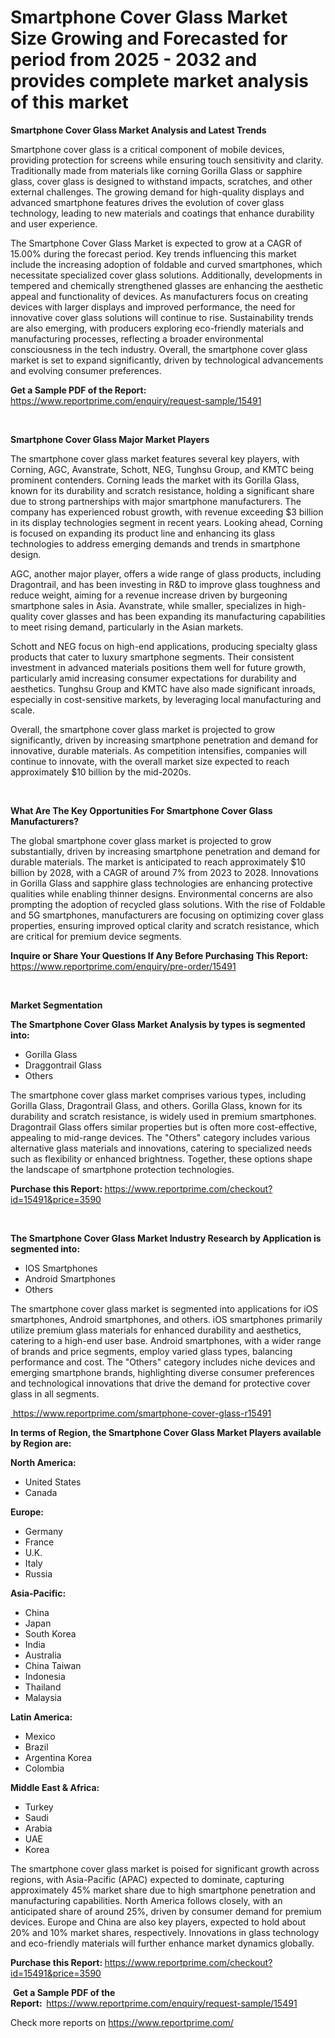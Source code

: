 <p><h1>Smartphone Cover Glass Market Size Growing and Forecasted for period from 2025 - 2032 and provides complete market analysis of this market</h1></p><p><strong>Smartphone Cover Glass Market Analysis and Latest Trends</strong></p>
<p><p>Smartphone cover glass is a critical component of mobile devices, providing protection for screens while ensuring touch sensitivity and clarity. Traditionally made from materials like corning Gorilla Glass or sapphire glass, cover glass is designed to withstand impacts, scratches, and other external challenges. The growing demand for high-quality displays and advanced smartphone features drives the evolution of cover glass technology, leading to new materials and coatings that enhance durability and user experience.</p><p>The Smartphone Cover Glass Market is expected to grow at a CAGR of 15.00% during the forecast period. Key trends influencing this market include the increasing adoption of foldable and curved smartphones, which necessitate specialized cover glass solutions. Additionally, developments in tempered and chemically strengthened glasses are enhancing the aesthetic appeal and functionality of devices. As manufacturers focus on creating devices with larger displays and improved performance, the need for innovative cover glass solutions will continue to rise. Sustainability trends are also emerging, with producers exploring eco-friendly materials and manufacturing processes, reflecting a broader environmental consciousness in the tech industry. Overall, the smartphone cover glass market is set to expand significantly, driven by technological advancements and evolving consumer preferences.</p></p>
<p><strong>Get a Sample PDF of the Report:&nbsp;</strong> <a href="https://www.reportprime.com/enquiry/request-sample/15491?utm_campaign=3528&utm_medium=2&utm_source=Github&utm_content=ia&utm_term=20032025&utm_id=smartphone-cover-glass">https://www.reportprime.com/enquiry/request-sample/15491</a></p>
<p>&nbsp;</p>
<p><strong>Smartphone Cover Glass Major Market Players</strong></p>
<p><p>The smartphone cover glass market features several key players, with Corning, AGC, Avanstrate, Schott, NEG, Tunghsu Group, and KMTC being prominent contenders. Corning leads the market with its Gorilla Glass, known for its durability and scratch resistance, holding a significant share due to strong partnerships with major smartphone manufacturers. The company has experienced robust growth, with revenue exceeding $3 billion in its display technologies segment in recent years. Looking ahead, Corning is focused on expanding its product line and enhancing its glass technologies to address emerging demands and trends in smartphone design.</p><p>AGC, another major player, offers a wide range of glass products, including Dragontrail, and has been investing in R&D to improve glass toughness and reduce weight, aiming for a revenue increase driven by burgeoning smartphone sales in Asia. Avanstrate, while smaller, specializes in high-quality cover glasses and has been expanding its manufacturing capabilities to meet rising demand, particularly in the Asian markets.</p><p>Schott and NEG focus on high-end applications, producing specialty glass products that cater to luxury smartphone segments. Their consistent investment in advanced materials positions them well for future growth, particularly amid increasing consumer expectations for durability and aesthetics. Tunghsu Group and KMTC have also made significant inroads, especially in cost-sensitive markets, by leveraging local manufacturing and scale.</p><p>Overall, the smartphone cover glass market is projected to grow significantly, driven by increasing smartphone penetration and demand for innovative, durable materials. As competition intensifies, companies will continue to innovate, with the overall market size expected to reach approximately $10 billion by the mid-2020s.</p></p>
<p>&nbsp;</p>
<p><strong>What Are The Key Opportunities For Smartphone Cover Glass Manufacturers?</strong></p>
<p><p>The global smartphone cover glass market is projected to grow substantially, driven by increasing smartphone penetration and demand for durable materials. The market is anticipated to reach approximately $10 billion by 2028, with a CAGR of around 7% from 2023 to 2028. Innovations in Gorilla Glass and sapphire glass technologies are enhancing protective qualities while enabling thinner designs. Environmental concerns are also prompting the adoption of recycled glass solutions. With the rise of Foldable and 5G smartphones, manufacturers are focusing on optimizing cover glass properties, ensuring improved optical clarity and scratch resistance, which are critical for premium device segments.</p></p>
<p><strong>Inquire or Share Your Questions If Any Before Purchasing This Report:</strong> <a href="https://www.reportprime.com/enquiry/pre-order/15491?utm_campaign=3528&utm_medium=2&utm_source=Github&utm_content=ia&utm_term=20032025&utm_id=smartphone-cover-glass">https://www.reportprime.com/enquiry/pre-order/15491</a></p>
<p>&nbsp;</p>
<p><strong>Market Segmentation</strong></p>
<p><strong>The Smartphone Cover Glass Market Analysis by types is segmented into:</strong></p>
<p><ul><li>Gorilla Glass</li><li>Draggontrail Glass</li><li>Others</li></ul></p>
<p><p>The smartphone cover glass market comprises various types, including Gorilla Glass, Dragontrail Glass, and others. Gorilla Glass, known for its durability and scratch resistance, is widely used in premium smartphones. Dragontrail Glass offers similar properties but is often more cost-effective, appealing to mid-range devices. The "Others" category includes various alternative glass materials and innovations, catering to specialized needs such as flexibility or enhanced brightness. Together, these options shape the landscape of smartphone protection technologies.</p></p>
<p><strong>Purchase this Report:&nbsp;</strong><a href="https://www.reportprime.com/checkout?id=15491&price=3590&utm_campaign=3528&utm_medium=2&utm_source=Github&utm_content=ia&utm_term=20032025&utm_id=smartphone-cover-glass">https://www.reportprime.com/checkout?id=15491&price=3590</a></p>
<p>&nbsp;</p>
<p><strong>The Smartphone Cover Glass Market Industry Research by Application is segmented into:</strong></p>
<p><ul><li>IOS Smartphones</li><li>Android Smartphones</li><li>Others</li></ul></p>
<p><p>The smartphone cover glass market is segmented into applications for iOS smartphones, Android smartphones, and others. iOS smartphones primarily utilize premium glass materials for enhanced durability and aesthetics, catering to a high-end user base. Android smartphones, with a wider range of brands and price segments, employ varied glass types, balancing performance and cost. The "Others" category includes niche devices and emerging smartphone brands, highlighting diverse consumer preferences and technological innovations that drive the demand for protective cover glass in all segments.</p></p>
<p><a href="https://www.reportprime.com/smartphone-cover-glass-r15491?utm_campaign=3528&utm_medium=2&utm_source=Github&utm_content=ia&utm_term=20032025&utm_id=smartphone-cover-glass">&nbsp;https://www.reportprime.com/smartphone-cover-glass-r15491</a></p>
<p><strong>In terms of Region, the Smartphone Cover Glass Market Players available by Region are:</strong></p>
<p>
    <p> <strong> North America: </strong>
        <ul>
            <li>United States</li>
            <li>Canada</li>
        </ul>
        </p> 
    <p> <strong> Europe: </strong>
        <ul>
            <li>Germany</li>
            <li>France</li>
            <li>U.K.</li>
            <li>Italy</li>
            <li>Russia</li>
        </ul>
        </p> 
    <p> <strong> Asia-Pacific: </strong>
        <ul>
            <li>China</li>
            <li>Japan</li>
            <li>South Korea</li>
            <li>India</li>
            <li>Australia</li>
            <li>China Taiwan</li>
            <li>Indonesia</li>
            <li>Thailand</li>
            <li>Malaysia</li>
        </ul>
        </p> 
    <p> <strong> Latin America: </strong>
        <ul>
            <li>Mexico</li>
            <li>Brazil</li>
            <li>Argentina Korea</li>
            <li>Colombia</li>
        </ul>
        </p> 
    <p> <strong> Middle East & Africa: </strong>
        <ul>
            <li>Turkey</li>
            <li>Saudi</li>
            <li>Arabia</li>
            <li>UAE</li>
            <li>Korea</li>
        </ul>
    </p>
    </p>
<p><p>The smartphone cover glass market is poised for significant growth across regions, with Asia-Pacific (APAC) expected to dominate, capturing approximately 45% market share due to high smartphone penetration and manufacturing capabilities. North America follows closely, with an anticipated share of around 25%, driven by consumer demand for premium devices. Europe and China are also key players, expected to hold about 20% and 10% market shares, respectively. Innovations in glass technology and eco-friendly materials will further enhance market dynamics globally.</p></p>
<p><strong>Purchase this Report: </strong><a href="https://www.reportprime.com/checkout?id=15491&price=3590&utm_campaign=3528&utm_medium=2&utm_source=Github&utm_content=ia&utm_term=20032025&utm_id=smartphone-cover-glass">https://www.reportprime.com/checkout?id=15491&price=3590</a></p>
<p>&nbsp;<strong>Get a Sample PDF of the Report:&nbsp;&nbsp;</strong><a href="https://www.reportprime.com/enquiry/request-sample/15491?utm_campaign=3528&utm_medium=2&utm_source=Github&utm_content=ia&utm_term=20032025&utm_id=smartphone-cover-glass">https://www.reportprime.com/enquiry/request-sample/15491</a></p>
<p><strong></strong></p>
<p>Check more reports on <a href="https://www.reportprime.com/?utm_campaign=3528&utm_medium=2&utm_source=Github&utm_content=ia&utm_term=20032025&utm_id=smartphone-cover-glass">https://www.reportprime.com/</a></p>